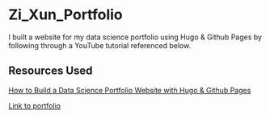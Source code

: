 # Zi_Xun_Portfolio
I built a website for my data science portfolio using Hugo & Github Pages by following through a YouTube tutorial referenced below.   
## Resources Used
[How to Build a Data Science Portfolio Website with Hugo & Github Pages](https://youtu.be/mEZ1Hj5yQ-8)  

[Link to portfolio](https://zixuntan.com/)
